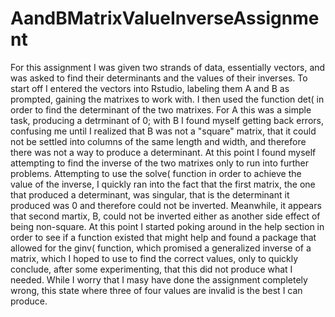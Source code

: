# AandBMatrixValueInverseAssignment
For this assignment I was given two strands of data, essentially vectors, and was asked to find their determinants and the values of their inverses. To start off I entered the vectors into Rstudio, labeling them A and B as prompted, gaining the matrixes to work with. I then used the function det( in order to find the determinant of the two matrixes. For A this was a simple task, producing a detrminant of 0; with B I found myself getting back errors, confusing me until I realized that B was not a "square" matrix, that it could not be settled into columns of the same length and width, and therefore there was not a way to produce a determinant. At this point I found myself attempting to find the inverse of the two matrixes only to run into further problems. Attempting to use the solve( function in order to achieve the value of the inverse, I quickly ran into the fact that the first matrix, the one that produced a determinant, was singular, that is the determinant it produced was 0 and therefore could not be inverted. Meanwhile, it appears that second martix, B, could not be inverted either as another side effect of being non-square. At this point I started poking around in the help section in order to see if a function existed that might help and found a package that allowed for the ginv( function, which promised a generalized inverse of a matrix, which I hoped to use to find the correct values, only to quickly conclude, after some experimenting, that this did not produce what I needed. While I worry that I masy have done the assignment completely wrong, this state where three of four values are invalid is the best I can produce.
